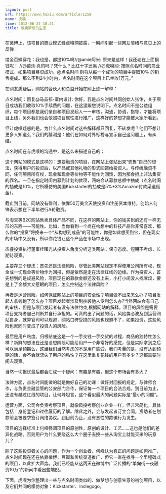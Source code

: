 ```yaml
---
layout: post
url: https://www.huxiu.com/article/1258
name: 虎嗅
time: 2012-06-22 10:21
title: 贩卖梦想的生意
---
```

在微博上，该项目的商业模式经虎嗅网披露，一瞬间引起一些网友情绪与意见上的反弹：

缕金百蝶穿花：我也是，都提10%吗//@amie阿米: 原来是这样！我还老在上面捐钱呢！ //@苗炜:真的吗？凭什么？比红十字还黑 //@虎嗅网: 按照点名时间的商业模式，如果项目募资成功，@点名时间 则将从每一个成功的项目中提取10% 的销售提成。那么不到24小时内，点名时间在这个项目上已坐收1万元。”

在网友质疑后，网站的合伙人和总监开始在网上逐一解释：

点名时间：回复@马首都-室内设计: 你好，我是点名时间共同创始人张佑，关于项目成功我们收取10%手续费的问题，在这里跟您说明下。点名时间不是公益组织，每个项目都是我们亲自和项目发起人一一审核，沟通，协调，指导，才能将项目上线，另外我们也会依照项目属性进行推广，这样好的梦想才能被大家所看到。

但让虎嗅疑惑的是，为什么点名时间对这些解释都只回复，不转发呢？他们不想让更多人知道么？我们的猜测是：他们在如何对外标榜与宣示自己这问题上，有纠结。

点名时间在与虎嗅的沟通中，是这么来描述自己的：

这个网站的模式是这样的：想要融资的项目，在网站上张贴出来“兜售”自己的想法，获得用户的投资后，以产品或其他礼物的形式回馈给投资人。与传统融资不同，任何项目所有权，现金和现金等价物等不能作为回馈，因为那会担上非法集资的罪名。一旦在指定时间内募到计划的款项，网站会从募款总额中抽成（点名时间的抽成是10%，它所模仿的美国Kickstarter的抽成是5%+3%Amazon付款渠道佣金）。

截止到目前，网站没有盈利，依靠50万美金天使投资和注册资本维持，创始人何锋表示想在下半年进行A轮融资。

与淘宝等B2C网站售卖具体产品不同，在这样的网站上，你的钱买到的还有一样无形的东西——可能性。比如，当你看到一个尚在构想中的科技产品你非常喜欢，那么你的“投资”将换来一个“从构想到成品”的可能性，你是如此想买到它，但在现实的市场中又没有，所以你花钱让这个产品在市场中出现。

杰睿投资执行董事桂曙光从投资人角度分析这类网站：保守态度。短期不考虑，长期待观察。

主要存三个疑虑：首先还是法律风险，尽管此类网站规定不得使用公司所有权，现金或一切现金等价物作为回报，但是依然是走在法律红线的边缘。作为投资人，首先想到的是规避风险，项目现在的募款金额还没有上来，小打小闹没人找麻烦，要是上了金额大又惹眼的项目，怎么控制这个法律风险？

再者是运营风险。如何保证网站上的项目的安全性？项目做不出来怎么办？项目发起人拿钱跑了怎么办？项目发起者涉及到抄袭他人专利怎么办?当然网站会有自己的审核，但是与项目发起者有没有法律约束,根据网站的解释，项目的风险是需要项目支持者自己判断并自行承担的。可真的出了问题的话，风险势必波及到运营网站自身，就算官司可以规避，网站口碑受损的风险也规避不了，如果投资，这些风险也就同时变成了投资人的风险。

最后是用户粘度。归根结底这是一个一手交钱一手交货的过程，商品的独特性怎么样？新鲜的想法在还是设想阶段可能给用户一个非常好的感觉，但是实际拿到之后可以满足预期么，这里我们当然考虑的不是用户感受，我们考量的是，没有达到预期的话，会不会就流失了用户的粘性？在这里重复花钱的用户有多少？这都需要时间去观察。

当然一切担忧最后都会汇成一个疑问：有趣是有趣，但这个市场会有多大？

法律方面，点名时间能做的就是做好自己的功课：做好对回报的规定，与律师合作，与负责金融监管的公安部门合作，保证每一个项目的合法合规。到目前为止，还没有越过红线的项目，让何峰坦言，这个看似最大的问题实际是“最小的问题”。

运营方面，公司会负责考察项目，就像风投考察创业企业一样，但非常简化，具体包括：身份登记和过往履历的了解。除此之外，会与发起者订立合同，资助者在划款前会被要求签订网络协议。到目前为止，没有恶性的欺骗行为发生。

项目的选择标准上何峰强调项目的原创性，原创的设计、工艺……这也是他们的差异化战略。否则用户为什么要绕这么大个圈子去换一些从淘宝上就能买来的玩意儿？

除了这些投资者关心的问题，作为一个创业者，何峰认为真正的问题是如何推广，点名时间现在还在依靠微博，豆瓣和传统渠道推广，但它一直在找寻一个里程碑式的项目，以此扩大声势。我们已经能从这丙天在微博中广泛传播的“单向街一夜融资10万”的新闻中看出些端倪。

下面，虎嗅为你整理出一些与点名时间类似的、做梦想与创意生意的初创项目，以及它们共同的模仿对象：Kickstarter、Indiegogo。


